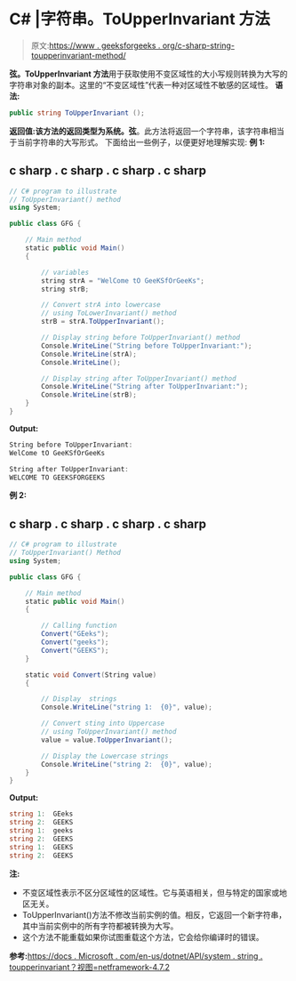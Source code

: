 # C# |字符串。ToUpperInvariant 方法

> 原文:[https://www . geeksforgeeks . org/c-sharp-string-toupperinvariant-method/](https://www.geeksforgeeks.org/c-sharp-string-toupperinvariant-method/)

**弦。ToUpperInvariant 方法**用于获取使用不变区域性的大小写规则转换为大写的字符串对象的副本。这里的“不变区域性”代表一种对区域性不敏感的区域性。
**语法:**

```cs
public string ToUpperInvariant ();
```

**返回值:**该方法的返回类型为**系统。弦**。此方法将返回一个字符串，该字符串相当于当前字符串的大写形式。
下面给出一些例子，以便更好地理解实现:
**例 1:**

## c sharp . c sharp . c sharp . c sharp

```cs
// C# program to illustrate
// ToUpperInvariant() method
using System;

public class GFG {

    // Main method
    static public void Main()
    {

        // variables
        string strA = "WelCome tO GeeKSfOrGeeKs";
        string strB;

        // Convert strA into lowercase
        // using ToLowerInvariant() method
        strB = strA.ToUpperInvariant();

        // Display string before ToUpperInvariant() method
        Console.WriteLine("String before ToUpperInvariant:");
        Console.WriteLine(strA);
        Console.WriteLine();

        // Display string after ToUpperInvariant() method
        Console.WriteLine("String after ToUpperInvariant:");
        Console.WriteLine(strB);
    }
}
```

**Output:** 

```cs
String before ToUpperInvariant:
WelCome tO GeeKSfOrGeeKs

String after ToUpperInvariant:
WELCOME TO GEEKSFORGEEKS
```

**例 2:**

## c sharp . c sharp . c sharp . c sharp

```cs
// C# program to illustrate
// ToUpperInvariant() Method
using System;

public class GFG {

    // Main method
    static public void Main()
    {

        // Calling function
        Convert("GEeks");
        Convert("geeks");
        Convert("GEEKS");
    }

    static void Convert(String value)
    {

        // Display  strings
        Console.WriteLine("string 1:  {0}", value);

        // Convert sting into Uppercase
        // using ToUpperInvariant() method
        value = value.ToUpperInvariant();

        // Display the Lowercase strings
        Console.WriteLine("string 2:  {0}", value);
    }
}
```

**Output:** 

```cs
string 1:  GEeks
string 2:  GEEKS
string 1:  geeks
string 2:  GEEKS
string 1:  GEEKS
string 2:  GEEKS
```

**注:**

*   不变区域性表示不区分区域性的区域性。它与英语相关，但与特定的国家或地区无关。
*   ToUpperInvariant()方法不修改当前实例的值。相反，它返回一个新字符串，其中当前实例中的所有字符都被转换为大写。
*   这个方法不能重载如果你试图重载这个方法，它会给你编译时的错误。

**参考:**[https://docs . Microsoft . com/en-us/dotnet/API/system . string . toupperinvariant？视图=netframework-4.7.2](https://docs.microsoft.com/en-us/dotnet/api/system.string.toupperinvariant?view=netframework-4.7.2)